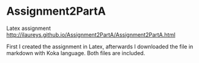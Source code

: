 # Assignment2PartA
Latex assignment
http://ilaureys.github.io/Assignment2PartA/Assignment2PartA.html

First I created the assignment in Latex, afterwards I downloaded the file in markdown with Koka language. Both files are included.
